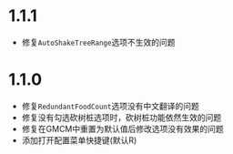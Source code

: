 # 1.1.1

- 修复`AutoShakeTreeRange`选项不生效的问题

# 1.1.0

- 修复`RedundantFoodCount`选项没有中文翻译的问题
- 修复没有勾选砍树桩选项时，砍树桩功能依然生效的问题
- 修复在GMCM中重置为默认值后修改选项没有效果的问题
- 添加打开配置菜单快捷键(默认R)